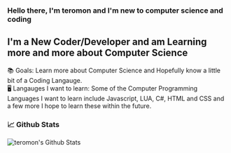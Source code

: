 ### Hello there, I'm teromon and I'm new to computer science and coding

## I'm a New Coder/Developer and am Learning more and more about Computer Science 
📚 Goals: Learn more about Computer Science and Hopefully know a little bit of a Coding Langauge.                                                     
🖥️ Langauges I want to learn: Some of the Computer Programming Languages I want to learn include Javascript, LUA, C#, HTML and CSS and a few more I hope to learn these within the future.

### 📈 Github Stats

<img align="left" alt="teromon's Github Stats" src="https://github-readme-stats.vercel.app/api?username=teromon&show_icons=true&theme=tokyonight" />
